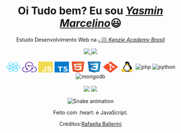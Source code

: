 <div>
  <h1 align="center">Oi Tudo bem? Eu sou <a href="https://www.linkedin.com/in/yasminmarcelino/" target="_blank"><i>Yasmin Marcelino</i></a>😃️</h1>
  <p align="center">Estudo Desenvolvimento Web na <a href="https://inscricao.kenzie.com.br/?utm_campaign=indica-kenzie&EMAIL_DO_INDICADOR=yasminmartinsdebrito@gmail.com&NOME_DO_INDICADOR=Yasmin" target="_blank"><span> 👉🏽️</span><i> Kenzie Academy Brasil</i>
  </a><br>
</div>


<!--quadrado de informações  -->
<div align="center">
  <a href="https://github.com/YasminMartinsDeBrito">
    <img height="150em" src="https://github-readme-stats.vercel.app/api?username=YasminMartinsDeBrito&count_private=true&include_all_commits=true&show_icons=true&theme=dracula&hide_border=false&show_owner=true"/>
    <img height="150em" src="https://github-readme-stats.vercel.app/api/top-langs/?username=YasminMartinsDeBrito&theme=dracula&hide_border=false&&layout=compact"/>
  </a>
</div>


<!-- Tecnologias -->
<div align="center" valign="top"><br>
  <img title="react" align="center" alt="React" height="30" width="40" src="https://raw.githubusercontent.com/devicons/devicon/master/icons/react/react-original.svg">
  <img title="redux"align="center" alt="Redux" height="30" width="40" src="https://raw.githubusercontent.com/devicons/devicon/master/icons/redux/redux-original.svg">
  <img title="js"align="center" alt="Js" height="30" width="40" src="https://raw.githubusercontent.com/devicons/devicon/master/icons/javascript/javascript-plain.svg">
  <img title="typescript"align="center" alt="Js" height="30" width="40" src="https://raw.githubusercontent.com/devicons/devicon/master/icons/typescript/typescript-plain.svg">
  <img title="html5"align="center" alt="HTML" height="30" width="40" src="https://raw.githubusercontent.com/devicons/devicon/master/icons/html5/html5-original.svg">
  <img title="css3"align="center" alt="CSS" height="30" width="40" src="https://raw.githubusercontent.com/devicons/devicon/master/icons/css3/css3-original.svg">
  <img title="git"align="center" alt="git" height="30" width="40" src="https://raw.githubusercontent.com/devicons/devicon/master/icons/git/git-original.svg">
  <img title="linux"align="center" alt="linux" height="30" width="40" src="https://raw.githubusercontent.com/devicons/devicon/master/icons/linux/linux-original.svg">
  <img title="php"align="center" alt="php" height="30" width="40" src="https://www.php.net/images/logos/new-php-logo.svg">
  <img title="python"align="center" alt="python" height="30" width="30"
src="https://upload.wikimedia.org/wikipedia/commons/thumb/c/c3/Python-logo-notext.svg/1024px-Python-logo-notext.svg.png">
  <img title="mongodb"align="center" alt="mongodb" height="30" width="30"
src="https://cdn.iconscout.com/icon/free/png-256/mongodb-3521676-2945120.png">
  
</div><br>




<div align="center">
  <a href="https://www.linkedin.com/in/yasminmarcelino/" target="_blank"><img src="https://img.shields.io/badge/-LinkedIn-%230077B5?style=for-the-badge&logo=linkedin&logoColor=white" target="_blank"></a> 
  <a href="mailto:yasminmartinsdebrito@gmail.com"><img src="https://img.shields.io/badge/-Gmail-%23333?style=for-the-badge&logo=gmail&logoColor=white" target="_blank"></a>
</div>

<div align="center">
  
  ![Snake animation](https://github.com/danielbped/danielbped/blob/output/github-contribution-grid-snake.svg)
  
</div>

<div align="center">
  <p>Feito com :heart: e JavaScript.</p>
  <p>Créditos:<a href="https://github.com/rafaballerini">Rafaella Ballerini</a></p>
</div>
